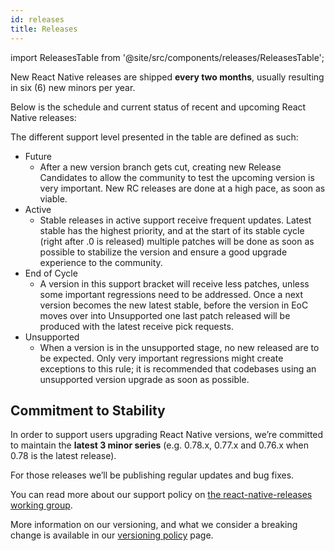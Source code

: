 ```yaml
---
id: releases
title: Releases
---
```


import ReleasesTable from '@site/src/components/releases/ReleasesTable';

New React Native releases are shipped **every two months**, usually resulting in six (6) new minors per year.

Below is the schedule and current status of recent and upcoming React Native releases:

<ReleasesTable />

The different support level presented in the table are defined as such:

- Future
  - After a new version branch gets cut, creating new Release Candidates to allow the community to test the upcoming version is very important. New RC releases are done at a high pace, as soon as viable.
- Active
  - Stable releases in active support receive frequent updates. Latest stable has the highest priority, and at the start of its stable cycle (right after .0 is released) multiple patches will be done as soon as possible to stabilize the version and ensure a good upgrade experience to the community.
- End of Cycle
  - A version in this support bracket will receive less patches, unless some important regressions need to be addressed. Once a next version becomes the new latest stable, before the version in EoC moves over into Unsupported one last patch released will be produced with the latest receive pick requests.
- Unsupported
  - When a version is in the unsupported stage, no new released are to be expected. Only very important regressions might create exceptions to this rule; it is recommended that codebases using an unsupported version upgrade as soon as possible.

## Commitment to Stability

In order to support users upgrading React Native versions, we’re committed to maintain the **latest 3 minor series** (e.g. 0.78.x, 0.77.x and 0.76.x when 0.78 is the latest release).

For those releases we’ll be publishing regular updates and bug fixes.

You can read more about our support policy on [the react-native-releases working group](https://github.com/reactwg/react-native-releases/blob/main/docs/support.md).

More information on our versioning, and what we consider a breaking change is available in our [versioning policy](/contributing/versioning-policy) page.
